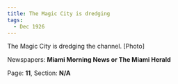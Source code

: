 ```yaml
---  
title: The Magic City is dredging  
tags:  
  - Dec 1926  
---  
```

  
The Magic City is dredging the channel. [Photo]  
  
Newspapers: **Miami Morning News or The Miami Herald**  
  
Page: **11**, Section: **N/A** 
